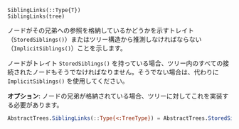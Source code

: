 ```
SiblingLinks(::Type{T})
SiblingLinks(tree)
```

ノードがその兄弟への参照を格納しているかどうかを示すトレイト（`StoredSiblings()`）またはツリー構造から推測しなければならない（`ImplicitSiblings()`）ことを示します。

ノードがトレイト `StoredSiblings()` を持っている場合、ツリー内のすべての接続されたノードもそうでなければなりません。そうでない場合は、代わりに `ImplicitSiblings()` を使用してください。

**オプション**: ノードの兄弟が格納されている場合、ツリーに対してこれを実装する必要があります。

```julia
AbstractTrees.SiblingLinks(::Type{<:TreeType}) = AbstractTrees.StoredSiblings()
```
